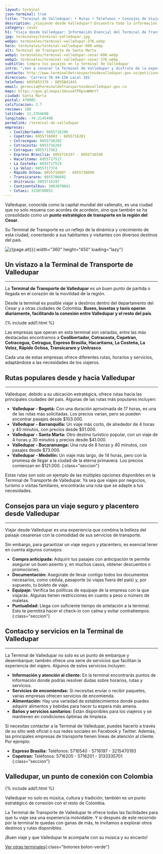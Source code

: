 ```yaml
---
layout: terminal
json-terminal: true
title: "Terminal de Valledupar: • Rutas • Teléfonos • Consejos de Viaje"
description: ¿Viajando desde Valledupar? Encuentra toda la información sobre la terminal de transporte, empresas de buses y más. ¡Haz clic y prepárate para tu viaje!
category: cesar
h1: "Viaja desde Valledupar: Información Esencial del Terminal de Transporte"
jpg: terminales/terminal-valledupar.jpg
webps: terminales/terminal-valledupar-376.webp
hero: terminales/terminal-valledupar-600.webp
alt: Terminal de Transporte de Santa Marta
webp1: terminales/terminal-valledupar-cesar-600.webp
webp2: terminales/terminal-valledupar-cesar-376.webp
subtitle: Compra tus pasajes en la terminal de Valledupar
intro: "¡Ven a conocer la Terminal de Valledupar y disfruta de la experiencia de viajar en uno de los lugares más modernos y seguros de Colombia!"
contacto: http://www.terminaldetransportesdevalledupar.gov.co/peticiones-quejas-reclamos
direccion: 'Carrera 7A 44–156 Local 101'
telefono: 6055853376 - 6055841441
email: gerencia@terminaldetransportesdevalledupar.gov.co
maps: https://goo.gl/maps/2dxusA7PRpzwWNnY7
ciudad: Santa Marta
postal: 470005
calificacion: 3.7
reviews: 180
latitude: 11.2354608
longitude: -74.2145498
permalink: /terminal-de-valledupar
empresas:
  - Coolibertador: 6055716196
  - Copetrán: 6055716083 - 6055716201
  - Cotracegua: 6055716202
  - Cotracosta: 6055716203
  - Cotragua: 6055717563
  - Expreso Brasilia: 6055716197 - 6055716540
  - Hacaritama: 6055717517
  - La Costeña: 6055717519
  - La Veloz: 6055717374
  - Rápido Ochoa: 6055716087 - 6055716090
  - Transicarare: 6055706692
  - Unitrasco: 6055716197
  - Continentalbus: 3003870041
  - Cotaxi: 3138700052
---
```

Valledupar, conocida como la capital mundial del vallenato, es una ciudad que no solo resuena con acordes de acordeón, sino que también se ha consolidado como un **punto estratégico de transporte en la región del Cesar**.

Su Terminal de Transporte es un reflejo de la dinámica y crecimiento de esta ciudad, conectando a sus habitantes y visitantes con diversos destinos del país.

![{{page.alt}}]({{site.baseurl}}/img/{{page.webp2}} "Terminal transporte {{ciudad}}"){:width="360" height="450" loading="lazy"}

## Un vistazo a la Terminal de Transporte de Valledupar

----

La **Terminal de Transporte de Valledupar** es un buen punto de partida o llegada en el corazón de la movilidad de la región.

Desde la terminal es posible viajar a destinos dentro del departamento del Cesar y a otras ciudades de Colombia. **Buses, busetas y taxis operan diariamente, facilitando la conexión entre Valledupar y el resto del país**.

{% include add1.html %}

Las empresas que operan en esta terminal son variadas, entre las más destacadas encontramos a **Coolibertador, Cotracosta, Copetran, Cotracegua, Cotragua, Expreso Brasilia, Hacaritama, La Costeña, La Veloz, Rápido Ochoa, Transicarare y Unitrasco**.

Cada una de estas empresas ofrece diferentes rutas, horarios y servicios, adaptándose a las necesidades de los viajeros.

## Rutas populares desde y hacia Valledupar

----

Valledupar, debido a su ubicación estratégica, ofrece rutas hacia las principales ciudades del país. Algunas de las rutas más populares incluyen:

- **Valledupar - Bogotá:** Con una duración aproximada de 17 horas, es una de las rutas más solicitadas. Los precios varían, pero se pueden encontrar pasajes desde $103.000.
- **Valledupar - Barranquilla:** Un viaje más corto, de alrededor de 4 horas y 40 minutos, con precios desde $51.000.
- **Valledupar - Santa Marta:** Otro destino turístico popular, con un viaje de 4 horas y 30 minutos y precios desde $41.000.
- **Valledupar - Bucaramanga:** Una ruta de 8 horas y 40 minutos, con pasajes desde $73.000.
- **Valledupar - Medellín:** Un viaje más largo, de 14 horas, pero con la promesa de llegar a la ciudad de la eterna primavera. Los precios comienzan en $121.000.
{:class="seccion"}

Estas rutas son solo un ejemplo de las múltiples opciones disponibles en la Terminal de Transporte de Valledupar. Ya sea que viajes por negocios, turismo o visitas familiares, encontrarás una ruta que se adapte a tus necesidades.

## Consejos para un viaje seguro y placentero desde Valledupar

----

Viajar desde Valledupar es una experiencia que combina la belleza del paisaje cesarense con la comodidad de sus servicios de transporte.

Sin embargo, para garantizar un viaje seguro y placentero, es esencial tener en cuenta algunos consejos:

- **Compra anticipada:** Adquirir tus pasajes con anticipación te permite asegurar un buen asiento y, en muchos casos, obtener descuentos o promociones.
- **Documentación:** Asegúrate de llevar contigo todos los documentos necesarios, como cédula, pasaporte (si viajas fuera del país) y, por supuesto, tu boleto de viaje.
- **Equipaje:** Verifica las políticas de equipaje de la empresa con la que viajarás. Algunas tienen restricciones en cuanto a peso o número de maletas.
- **Puntualidad:** Llega con suficiente tiempo de antelación a la terminal. Esto te permitirá hacer el check-in con calma y evitar contratiempos.
{:class="seccion"}

## Contacto y servicios en la Terminal de Valledupar

----

La Terminal de Valledupar no solo es un punto de embarque y desembarque; también ofrece una serie de servicios que facilitan la experiencia del viajero. Algunos de estos servicios incluyen:

- **Información y atención al cliente:** En la terminal encontrarás puntos de información donde podrás resolver dudas sobre horarios, rutas y servicios.
- **Servicios de encomiendas:** Si necesitas enviar o recibir paquetes, varias empresas ofrecen servicios de encomienda.
- **Alimentación:** Hay una variedad de establecimientos donde puedes adquirir alimentos y bebidas para hacer tu espera más amena.
- **Baños y servicios sanitarios:** Están disponibles para los viajeros y se mantienen en condiciones óptimas de limpieza.

Si necesitas contactar a la Terminal de Valledupar, puedes hacerlo a través de su sitio web oficial o sus redes sociales en Facebook y Twitter. Además, las principales empresas de transporte tienen líneas de atención al cliente. Por ejemplo:

- **Expreso Brasilia:** Teléfonos: 5716540 - 5716197 - 3215470193
- **Copetran:** Teléfonos: 5716205 - 5716201 - 3133335701
{:class="seccion"}

## Valledupar, un punto de conexión con Colombia

{% include add1.html %}

Valledupar no solo es música, cultura y tradición; también es un punto estratégico de conexión con el resto de Colombia.

La Terminal de Transporte de Valledupar te ofrece todas las facilidades para que tu viaje sea una experiencia inolvidable. Y si después de este recorrido por la terminal te quedas con ganas de más, te invitamos a explorar otros destinos y rutas disponibles.

¡Buen viaje y que Valledupar te acompañe con su música y su encanto!

[Ver otras terminales](/terminales-de-colombia){:class="botones boton-verde"}
